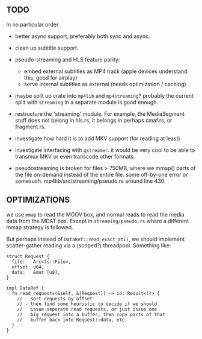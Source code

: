 ## TODO

In no particular order.

- better async support, preferably both sync and async.

- clean up subtitle support.

- pseudo-streaming and HLS feature parity:
  - embed external subtitles as MP4 track (apple devices understand this, good for airplay)
  - serve internal subtitles as external (needs optimization / caching)

- maybe split up crate into `mp4lib` and `mp4streaming`?
  probably the current split with `streaming` in a separate module
  is good enough.

- restructure the 'streaming' module. For example, the MediaSegment
  stuff does not belong in hls.rs, it belongs in perhaps cmaf.rs,
  or fragment.rs.

- investigate how hard it is to add MKV support (for reading at least)

- investigate interfacing with `gstreamer`. it would be very cool to be able
  to transmux MKV or even transcode other formats.

- pseudostreaming is broken for files > 750MB, where we mmap() parts of the
  file on-demand instead of the entire file. some off-by-one error or somesuch.
  mp4lib/src/streaming/pseudo.rs around line 430.

## OPTIMIZATIONS

we use `mmap` to read the MOOV box, and normal reads to read the
media data from the MDAT box. Except in `streaming/pseudo.rs` where
a different mmap strategy is followed.

But perhaps instead of `DataRef::read_exact_at()`, we should implement
scatter-gather reading via a (scoped?) threadpool. Something like:

```
struct Request {
  file:   Arc<fs::File>,
  offset: u64,
  data:   &mut [u8],
}

impl DataRef {
  fn read_requests(&self, &[Request]) -> io::Result<()> {
    // - sort requests by offset
    // - then find some heuristic to decide if we should
    //   issue seperate read requests, or just issue one
    //   big request into a buffer, then copy parts of that
    //   buffer back into Request::data, etc.
  }
}
```

